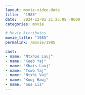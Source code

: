 ```yaml
---
layout: movie-video-data
title:  "1985"
date:   2024-12-01 21:25:08 -0600
categories: movie

# Movie Attributes
movie_title: "1985"
permalink: /movie/1985

cast:
- name: "Ntxhoo Lauj"
- name: "Keeb Yaj"
- name: "Khais Lauj"
- name: "Tswb Yaj"
- name: "Ntxhi Vaj"
- name: "Kooj Hawj"
- name: "Sua Lis"
---
```

